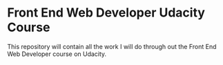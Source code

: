 # Front End Web Developer Udacity Course

This repository will contain all the work I will do through out the Front End Web Developer course on Udacity.